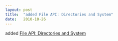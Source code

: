 ```yaml
---
layout: post
title:  "added File API: Directories and System"
date:   2010-10-26
---
```


added <a href="http://www.w3.org/TR/file-system-api/">File API: Directories and System</a>

